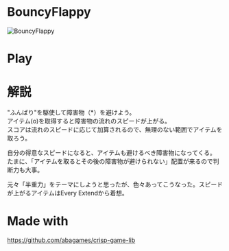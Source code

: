 # BouncyFlappy
![BouncyFlappy](https://user-images.githubusercontent.com/25281086/130358587-6a29b4f7-c307-40e5-80b0-0c20a15671df.gif)

# Play

# 解説
"ふんばり"を駆使して障害物（*）を避けよう。  
アイテム(o)を取得すると障害物の流れのスピードが上がる。  
スコアは流れのスピードに応じて加算されるので、無理のない範囲でアイテムを取ろう。  

自分の得意なスピードになると、アイテムも避けるべき障害物になってくる。  
たまに、「アイテムを取るとその後の障害物が避けられない」配置が来るので判断力も大事。

元々「半重力」をテーマにしようと思ったが、色々あってこうなった。スピードが上がるアイテムはEvery Extendから着想。

# Made with
https://github.com/abagames/crisp-game-lib

